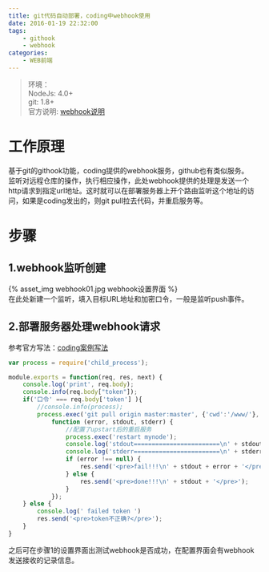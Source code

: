 ```yaml
---
title: git代码自动部署，coding中webhook使用  
date: 2016-01-19 22:32:00  
tags:  
    - githook
    - webhook
categories:
    - WEB前端
---
```


> 环境：  
    NodeJs: 4.0+  
    git: 1.8+  
> 官方说明: [webhook说明](https://open.coding.net/webhook.html)  

# 工作原理
基于git的githook功能，coding提供的webhook服务，github也有类似服务。  
监听对远程仓库的操作，执行相应操作，此处webhook提供的处理是发送一个http请求到指定url地址。这时就可以在部署服务器上开个路由监听这个地址的访问，如果是coding发出的，则git pull拉去代码，并重启服务等。  

# 步骤
## 1.webhook监听创建
{% asset_img webhook01.jpg webhook设置界面 %}  
在此处新建一个监听，填入目标URL地址和加密口令，一般是监听push事件。 

<!-- more -->

## 2.部署服务器处理webhook请求
参考官方写法：[coding案例写法](https://open.coding.net/webhook.html)
```js
var process = require('child_process');

module.exports = function(req, res, next) {
    console.log('print', req.body);
    console.info(req.body["token"]);
    if('口令' === req.body['token'] ){
        //console.info(process);
        process.exec('git pull origin master:master', {'cwd':'/www/'}, 
            function (error, stdout, stderr) {
                //配置了upstart后的重启服务
                process.exec('restart mynode');
                console.log('stdout========================\n' + stdout);
                console.log('stderr========================\n' + stderr);
                if (error !== null) {
                    res.send('<pre>fail!!!\n' + stdout + error + '</pre>');
                } else {
                    res.send('<pre>done!!!\n' + stdout + '</pre>');
                }
            });
    } else {
        console.log(' failed token ')
        res.send('<pre>token不正确?</pre>');
    }
}
```
之后可在步骤1的设置界面出测试webhook是否成功，在配置界面会有webhook发送接收的记录信息。  





